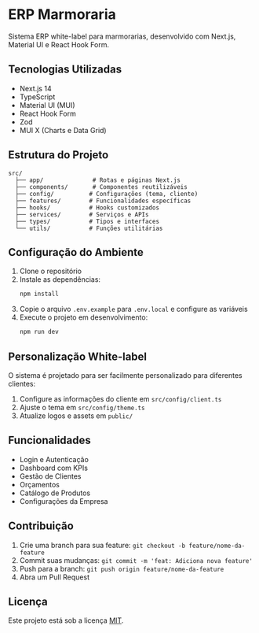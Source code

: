 # ERP Marmoraria

Sistema ERP white-label para marmorarias, desenvolvido com Next.js, Material UI e React Hook Form.

## Tecnologias Utilizadas

- Next.js 14
- TypeScript
- Material UI (MUI)
- React Hook Form
- Zod
- MUI X (Charts e Data Grid)

## Estrutura do Projeto

```
src/
  ├── app/              # Rotas e páginas Next.js
  ├── components/       # Componentes reutilizáveis
  ├── config/          # Configurações (tema, cliente)
  ├── features/        # Funcionalidades específicas
  ├── hooks/           # Hooks customizados
  ├── services/        # Serviços e APIs
  ├── types/           # Tipos e interfaces
  └── utils/           # Funções utilitárias
```

## Configuração do Ambiente

1. Clone o repositório
2. Instale as dependências:
   ```bash
   npm install
   ```
3. Copie o arquivo `.env.example` para `.env.local` e configure as variáveis
4. Execute o projeto em desenvolvimento:
   ```bash
   npm run dev
   ```

## Personalização White-label

O sistema é projetado para ser facilmente personalizado para diferentes clientes:

1. Configure as informações do cliente em `src/config/client.ts`
2. Ajuste o tema em `src/config/theme.ts`
3. Atualize logos e assets em `public/`

## Funcionalidades

- Login e Autenticação
- Dashboard com KPIs
- Gestão de Clientes
- Orçamentos
- Catálogo de Produtos
- Configurações da Empresa

## Contribuição

1. Crie uma branch para sua feature: `git checkout -b feature/nome-da-feature`
2. Commit suas mudanças: `git commit -m 'feat: Adiciona nova feature'`
3. Push para a branch: `git push origin feature/nome-da-feature`
4. Abra um Pull Request

## Licença

Este projeto está sob a licença [MIT](LICENSE).
